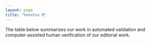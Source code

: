 ```yaml
---
layout: page
title: "Venetus B"
---
```



The table below summarizes our work in automated validation and computer-assisted human verification of our editorial work.
